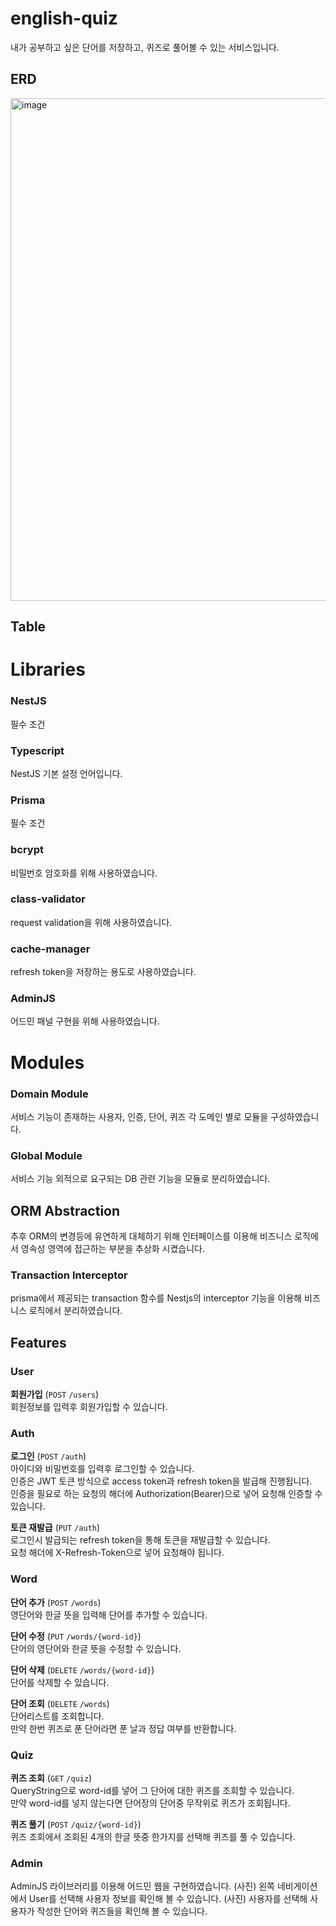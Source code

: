 # english-quiz
내가 공부하고 싶은 단어를 저장하고, 퀴즈로 풀어볼 수 있는 서비스입니다.
## ERD
<img width="804" alt="image" src="https://github.com/npngnpng/english-quiz/assets/103028187/3459067d-883e-48e3-8f61-024a57ee410a">

## Table
### 

# Libraries

### **NestJS**
필수 조건
### **Typescript**
NestJS 기본 설정 언어입니다.
### **Prisma**
필수 조건
### **bcrypt**
비밀번호 암호화를 위해 사용하였습니다.
### **class-validator**
request validation을 위해 사용하였습니다.
### **cache-manager**
refresh token을 저장하는 용도로 사용하였습니다.
### **AdminJS**
어드민 패널 구현을 위해 사용하였습니다.

# Modules
### Domain Module 
서비스 기능이 존재하는 사용자, 인증, 단어, 퀴즈 각 도메인 별로 모듈을 구성하였습니다.
### Global Module
서비스 기능 외적으로 요구되는 DB 관련 기능을 모듈로 분리하였습니다.

## ORM Abstraction
추후 ORM의 변경등에 유연하게 대체하기 위해 인터페이스를 이용해 비즈니스 로직에서 영속성 영역에 접근하는 부분을 추상화 시켰습니다.

### Transaction Interceptor
prisma에서 제공되는 transaction 함수를 Nestjs의 interceptor 기능을 이용해 비즈니스 로직에서 분리하였습니다.

## Features
### User

**회원가입** (`POST` `/users`)\
회원정보를 입력후 회원가입할 수 있습니다.

### Auth

**로그인** (`POST` `/auth`)\
아이디와 비밀번호를 입력후 로그인할 수 있습니다.\
인증은 JWT 토큰 방식으로 access token과 refresh token을 발급해 진행됩니다.\
인증을 필요로 하는 요청의 해더에 Authorization(Bearer)으로 넣어 요청해 인증할 수 있습니다.

**토큰 재발급** (`PUT` `/auth`)\
로그인시 발급되는 refresh token을 통해 토큰을 재발급할 수 있습니다.\
요청 해더에 X-Refresh-Token으로 넣어 요청해야 됩니다.

### Word

**단어 추가** (`POST` `/words`)\
영단어와 한글 뜻을 입력해 단어를 추가할 수 있습니다.

**단어 수정** (`PUT` `/words/{word-id}`)\
단어의 영단어와 한글 뜻을 수정할 수 있습니다.

**단어 삭제** (`DELETE` `/words/{word-id}`)\
단어를 삭제할 수 있습니다.

**단어 조회** (`DELETE` `/words`)\
단어리스트를 조회합니다.\
만약 한번 퀴즈로 푼 단어라면 푼 날과 정답 여부를 반환합니다.

### Quiz

**퀴즈 조회** (`GET` `/quiz`)\
QueryString으로 word-id를 넣어 그 단어에 대한 퀴즈를 조회할 수 있습니다.\
만약 word-id를 넣지 않는다면 단어장의 단어중 무작위로 퀴즈가 조회됩니다.

**퀴즈 풀기** (`POST` `/quiz/{word-id}`)\
퀴즈 조회에서 조회된 4개의 한글 뜻중 한가지를 선택해 퀴즈를 풀 수 있습니다.

### Admin
AdminJS 라이브러리를 이용해 어드민 웹을 구현하였습니다.
(사진)
왼쪽 네비게이션에서 User를 선택해 사용자 정보를 확인해 볼 수 있습니다.
(사진)
사용자를 선택해 사용자가 작성한 단어와 퀴즈들을 확인해 볼 수 있습니다.
